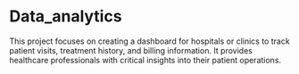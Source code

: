 # Data_analytics
This project focuses on creating a dashboard for hospitals or clinics to track patient visits, treatment history, and billing information. It provides healthcare professionals with critical insights into their patient operations.
